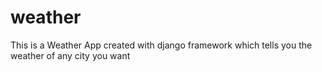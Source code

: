 # weather

This is a Weather App created with django framework which tells you the weather of any city you want
